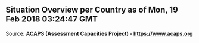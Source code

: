 ## Situation Overview per Country as of Mon, 19 Feb 2018 03:24:47 GMT

Source: **ACAPS (Assessment Capacities Project) - https://www.acaps.org**